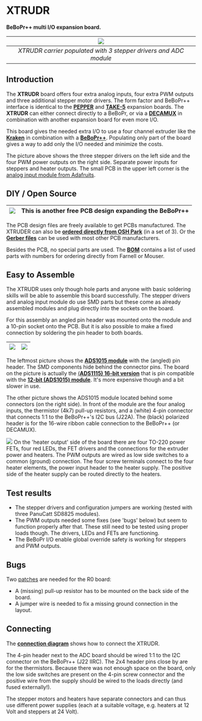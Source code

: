 XTRUDR
======

**BeBoPr++ multi I/O expansion board.**

|![](http://imagizer.imageshack.us/v2/640x480q90/673/RP8xGJ.jpg)|
|:-:|
|*XTRUDR carrier populated with 3 stepper drivers and ADC module*|


## Introduction

The **XTRUDR** board offers four extra analog inputs, four extra PWM outputs and three additional stepper motor drivers. The form factor and BeBoPr++ interface is identical to the [**PEPPER**](https://github.com/modmaker/BeBoPr-plus-plus/wiki/PEPPER-Intro) and [**TAKE-5**](https://github.com/modmaker/TAKE-5) expansion boards. The **XTRUDR** can either connect directly to a BeBoPr, or via a [**DECAMUX**](https://github.com/modmaker/DECAMUX) in combination with another expansion board for even more I/O.

This board gives the needed extra I/O to use a four channel extruder like the [**Kraken**](http://e3d-online.com/The-Kraken) in combination with a [**BeBoPr++**](https://github.com/modmaker/BeBoPr-plus-plus). Populating only part of the board gives a way to add only the I/O needed and minimize the costs. 

The picture above shows the three stepper drivers on the left side and the four PWM power outputs on the right side. Separate power inputs for steppers and heater outputs. The small PCB in the upper left corner is the [analog input module from Adafruits](http://www.adafruit.com/products/1083).

## DIY / Open Source

|![](http://www.oshwa.org/wp-content/uploads/2014/03/oshw-logo-100-px.png)| This is another free PCB design expanding the BeBoPr++|
|----|:------|
The PCB design files are freely available to get PCBs manufactured. The XTRUDER can also be [**ordered directly from OSH Park**](https://oshpark.com/shared_projects/wKJb03ND) (in a set of 3). Or the [**Gerber files**]() can be used with most other PCB manufacturers.

Besides the PCB, no special parts are used. The [**BOM**](https://github.com/modmaker/XTRUDR/blob/master/XTRUDR_BOM.ods) contains a list of used parts with numbers for ordering directly from Farnell or Mouser. 

## Easy to Assemble

The XTRUDR uses only though hole parts and anyone with basic soldering skills will be able to assemble this board successfully. The stepper drivers and analog input module do use SMD parts but these come as already assembled modules and plug directly into the sockets on the board.

For this assembly an angled pin header was mounted onto the module and a 10-pin socket onto the PCB. But it is also possible to make a fixed connection by soldering the pin header to both boards.

|![](http://imagizer.imageshack.us/v2/280x200q90/661/js7rV0.jpg)|![](http://imagizer.imageshack.us/v2/480x400q90/537/bNfJ9r.jpg)|
|----|:------|

The leftmost picture shows the [**ADS1015 module**](http://www.adafruit.com/products/1083) with the (angled) pin header. The SMD components hide behind the connector pins. The board on the picture is actually the [(**ADS1115) 16-bit version**](http://www.adafruit.com/products/1085) that is pin compatible with the [**12-bit (ADS1015) module**](http://www.adafruit.com/products/1083). It's more expensive though and a bit slower in use.

The other picture shows the ADS1015 module located behind some connectors (on the right side). In front of the module are the four analog inputs, the thermistor (4k7) pull-up resistors, and a (white) 4-pin connector that connects 1:1 to the BeBoPr++'s I2C bus (J22A). The (black) polarized header is for the 16-wire ribbon cable connection to the BeBoPr++ (or DECAMUX).

![](http://imagizer.imageshack.us/v2/480x320q90/908/4HbEop.jpg)
On the 'heater output' side of the board there are four TO-220 power FETs, four red LEDs, the FET drivers and the connections for the extruder power and heaters. The PWM outputs are wired as low side switches to a common (ground) connection. The four screw terminals connect to the four heater elements, the power input header to the heater supply. The positive side of the heater supply can be routed directly to the heaters.

## Test results
- The stepper drivers and configuration jumpers are working (tested with three PanuCatt SD8825 modules).
- The PWM outputs needed some fixes (see 'bugs' below) but seem to function properly after that. These still need to be tested using proper loads though. The drivers, LEDs and FETs are functioning.
- The BeBoPr I/O enable global override safety is working for steppers and PWM outputs. 

## Bugs
Two [patches](http://imageshack.com/a/img661/4517/6Y3Fr1.jpg) are needed for the R0 board:
- A (missing) pull-up resistor has to be mounted on the back side of the board.
- A jumper wire is needed to fix a missing ground connection in the layout.


## Connecting
The [**connection diagram**](https://github.com/modmaker/XTRUDR/blob/master/XTRUDR-connections.pdf) shows how to connect the XTRUDR.

The 4-pin header next to the ADC board should be wired 1:1 to the I2C connector on the BeBoPr++ (J22 IIRC). The 2x4 header pins close by are for the thermistors. Because there was not enough space on the board, only the low side switches are present on the 4-pin screw connector and the positive wire from the supply should be wired to the loads directly (and fused externally!).

The stepper motors and heaters have separate connectors and can thus use different power supplies (each at a suitable voltage, e.g. heaters at 12 Volt and steppers at 24 Volt).
